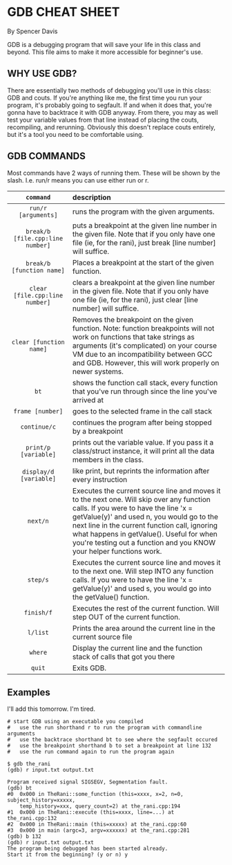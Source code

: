 # GDB CHEAT SHEET
By Spencer Davis

GDB is a debugging program that will save your life in this class and beyond.
This file aims to make it more accessible for beginner's use.

## WHY USE GDB?
There are essentially two methods of debugging you'll use in this class: GDB and couts.
If you're anything like me, the first time you run your program, it's probably going to segfault. If and when it does that, you're gonna have to backtrace it with GDB anyway. From there, you may as well test your variable values from that line instead of placing the couts, recompiling, and rerunning. Obviously this doesn't replace couts entirely, but it's a tool you need to be comfortable using.

## GDB COMMANDS
Most commands have 2 ways of running them. These will be shown by the slash. I.e. run/r means you can use either run or r.


| `command` | description |
| :---:                               |:---                               |
| `run/r [arguments]` | runs the program with the given arguments. |
| `break/b [file.cpp:line number]` | puts a breakpoint at the given line number in the given file. Note that if you only have one file (ie, for the rani), just break [line number] will suffice. |
| `break/b [function name]` | Places a breakpoint at the start of the given function. |
| `clear [file.cpp:line number]` | clears a breakpoint at the given line number in the given file. Note that if you only have one file (ie, for the rani), just clear [line number] will suffice. |
| `clear [function name]` | Removes the breakpoint on the given function. Note: function breakpoints will not work on functions that take strings as arguments (it's complicated) on your course VM due to an incompatibility between GCC and GDB. However, this will work properly on newer systems. |
| `bt` | shows the function call stack, every function that you've run through since the line you've arrived at |
| `frame [number]` | goes to the selected frame in the call stack |
| `continue/c` | continues the program after being stopped by a breakpoint |
| `print/p [variable]` | prints out the variable value. If you pass it a class/struct instance, it will print all the data members in the class. |
| `display/d [variable]` | like print, but reprints the information after every instruction |
| `next/n` | Executes the current source line and moves it to the next one. Will skip over any function calls. If you were to have the line 'x = getValue(y)' and used n, you would go to the next line in the current function call, ignoring what happens in getValue(). Useful for when you're testing out a function and you KNOW your helper functions work.
| `step/s` | Executes the current source line and moves it to the next one. Will step INTO any function calls. If you were to have the line 'x = getValue(y)' and used s, you would go into the getValue() function.|
| `finish/f` | Executes the rest of the current function. Will step OUT of the current function. |
| `l/list` | Prints the area around the current line in the current source file |
| `where` | Display the current line and the function stack of calls that got you there |
| `quit` | Exits GDB. |

## Examples

I'll add this tomorrow. I'm tired.

[//]: <> (I'm adding this cause I still have gdb in my terminal)

```
# start GDB using an executable you compiled
#   use the run shorthand r to run the program with commandline arguments
#   use the backtrace shorthand bt to see where the segfault occured
#   use the breakpoint shorthand b to set a breakpoint at line 132
#   use the run command again to run the program again

$ gdb the_rani
(gdb) r input.txt output.txt

Program received signal SIGSEGV, Segmentation fault.
(gdb) bt
#0  0x000 in TheRani::some_function (this=xxxx, x=2, n=0, subject_history=xxxxx,
    temp_history=xxx, query_count=2) at the_rani.cpp:194
#1  0x000 in TheRani::execute (this=xxxx, line=...) at the_rani.cpp:132
#2  0x000 in TheRani::main (this=xxxxx) at the_rani.cpp:60
#3  0x000 in main (argc=3, argv=xxxxxx) at the_rani.cpp:281
(gdb) b 132
(gdb) r input.txt output.txt
The program being debugged has been started already.
Start it from the beginning? (y or n) y
```

